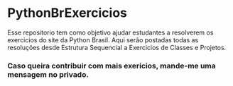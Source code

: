# PythonBrExercicios
 Esse repositorio tem como objetivo ajudar estudantes a resolverem os exercicios do site da Python Brasil.
 Aqui serão postadas todas as resoluções desde Estrutura Sequencial a Exercicios de Classes e Projetos. 
### Caso queira contribuir com mais exericios, mande-me uma mensagem no privado.
